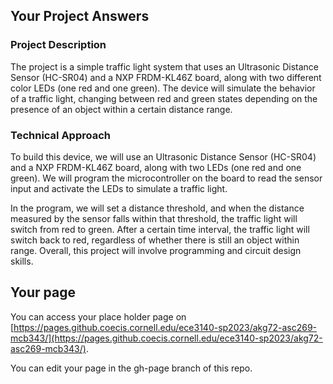 ## Your Project Answers

### Project Description

The project is a simple traffic light system that uses an Ultrasonic Distance Sensor (HC-SR04) and a NXP FRDM-KL46Z board, along with two different color LEDs (one red and one green). The device will simulate the behavior of a traffic light, changing between red and green states depending on the presence of an object within a certain distance range.
### Technical Approach

To build this device, we will use an Ultrasonic Distance Sensor (HC-SR04) and a NXP FRDM-KL46Z board, along with two LEDs (one red and one green). We will program the microcontroller on the board to read the sensor input and activate the LEDs to simulate a traffic light.

In the program, we will set a distance threshold, and when the distance measured by the sensor falls within that threshold, the traffic light will switch from red to green. After a certain time interval, the traffic light will switch back to red, regardless of whether there is still an object within range. Overall, this project will involve programming and circuit design skills.
## Your page
You can access your place holder page on [https://pages.github.coecis.cornell.edu/ece3140-sp2023/akg72-asc269-mcb343/](https://pages.github.coecis.cornell.edu/ece3140-sp2023/akg72-asc269-mcb343/).

You can edit your page in the gh-page branch of this repo.